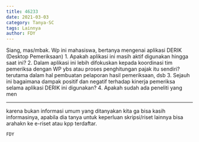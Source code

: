 ```yaml
---
title: 46233
date: 2021-03-03
category: Tanya-SC
tags: Lainnya
author: FDY
---
```


Siang, mas/mbak. Wp ini mahasiswa, bertanya mengenai aplikasi DERIK (Desktop Pemeriksaan) 1. Apakah aplikasi ini masih aktif digunakan hingga saat ini? 2. Dalam aplikasi ini lebih difokuskan kepada koordinasi tim pemeriksa dengan WP ybs atau proses penghitungan pajak itu sendiri? terutama dalam hal pembuatan pelaporan hasil pemeriksaan, dsb 3. Sejauh ini bagaimana dampak positif dan negatif terhadap kinerja pemeriksa selama aplikasi DERIK ini digunakan? 4. Apakah sudah ada peneliti yang men

---

karena bukan informasi umum yang ditanyakan kita ga bisa kasih informasinya, apabila dia tanya untuk keperluan skripsi/riset lainnya bisa arahakn ke e-riset atau kpp terdaftar.

`FDY`
